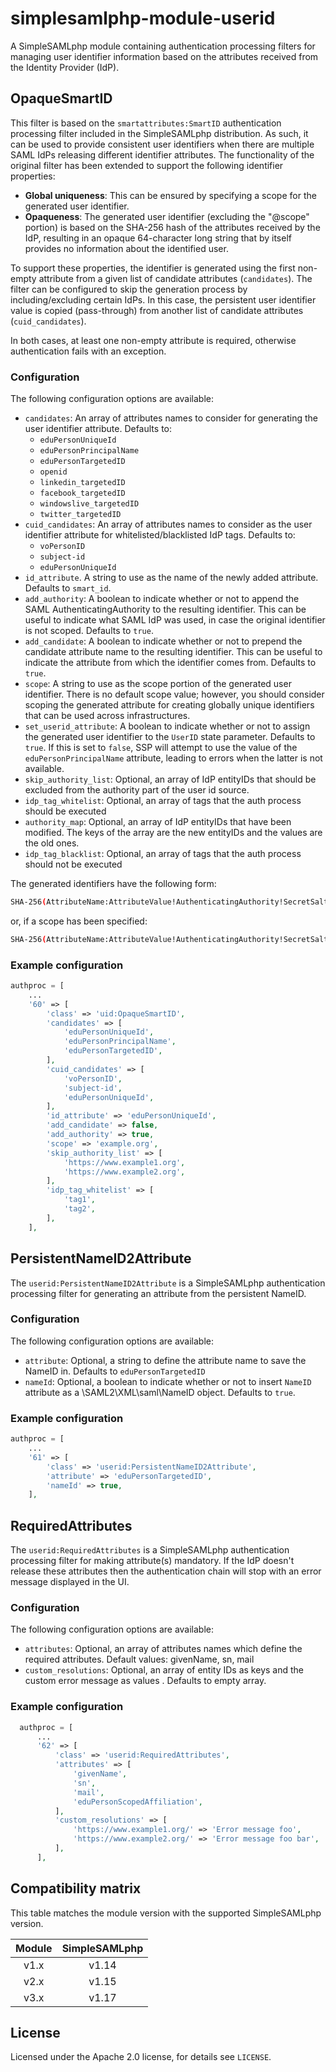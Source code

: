 # simplesamlphp-module-userid

A SimpleSAMLphp module containing authentication processing filters for
managing user identifier information based on the attributes received from
the Identity Provider (IdP).

## OpaqueSmartID

This filter is based on the `smartattributes:SmartID` authentication
processing filter included in the SimpleSAMLphp distribution. As such,
it can be used to provide consistent user identifiers when there are
multiple SAML IdPs releasing different identifier attributes.
The functionality of the original filter has been extended to support the
following identifier properties:

- **Global uniqueness**: This can be ensured by specifying a scope for the
  generated user identifier.
- **Opaqueness**: The generated user identifier (excluding the "@scope" portion)
  is based on the SHA-256 hash of the attributes received by the IdP, resulting
  in an opaque 64-character long string that by itself provides no information about
  the identified user.

To support these properties, the identifier is generated using the first
non-empty attribute from a given list of candidate attributes (`candidates`).
The filter can be configured to skip the generation process by
including/excluding certain IdPs. In this case, the persistent user identifier
value is copied (pass-through) from another list of candidate attributes
(`cuid_candidates`).

In both cases, at least one non-empty attribute is required, otherwise
authentication fails with an exception.

### Configuration

The following configuration options are available:

- `candidates`: An array of attributes names to consider for generating the
  user identifier attribute. Defaults to:
  - `eduPersonUniqueId`
  - `eduPersonPrincipalName`
  - `eduPersonTargetedID`
  - `openid`
  - `linkedin_targetedID`
  - `facebook_targetedID`
  - `windowslive_targetedID`
  - `twitter_targetedID`
- `cuid_candidates`: An array of attributes names to consider as the user
  identifier attribute for whitelisted/blacklisted IdP tags. Defaults to:
  - `voPersonID`
  - `subject-id`
  - `eduPersonUniqueId`
- `id_attribute`. A string to use as the name of the newly added attribute.
  Defaults to `smart_id`.
- `add_authority`: A boolean to indicate whether or not to append the SAML
  AuthenticatingAuthority to the resulting identifier. This can be useful to
  indicate what SAML IdP was used, in case the original identifier is not
  scoped. Defaults to `true`.
- `add_candidate`: A boolean to indicate whether or not to prepend the
  candidate attribute name to the resulting identifier. This can be useful
  to indicate the attribute from which the identifier comes from. Defaults
  to `true`.
- `scope`: A string to use as the scope portion of the generated user
  identifier. There is no default scope value; however, you should consider
  scoping the generated attribute for creating globally unique identifiers
  that can be used across infrastructures.
- `set_userid_attribute`: A boolean to indicate whether or not to assign the
  generated user identifier to the `UserID` state parameter. Defaults to
  `true`. If this is set to `false`, SSP will attempt to use the value of the
  `eduPersonPrincipalName` attribute, leading to errors when the latter is
  not available.
- `skip_authority_list`: Optional, an array of IdP entityIDs that should be
  excluded from the authority part of the user id source.
- `idp_tag_whitelist`: Optional, an array of tags that the auth process
  should be executed
- `authority_map`: Optional, an array of IdP entityIDs that have been
  modified. The keys of the array are the new entityIDs and the values are the
  old ones.
- `idp_tag_blacklist`: Optional, an array of tags that the auth process
  should not be executed

The generated identifiers have the following form:

```bash
SHA-256(AttributeName:AttributeValue!AuthenticatingAuthority!SecretSalt)
```

or, if a scope has been specified:

```bash
SHA-256(AttributeName:AttributeValue!AuthenticatingAuthority!SecretSalt)@scope
```

### Example configuration

```php
authproc = [
    ...
    '60' => [
        'class' => 'uid:OpaqueSmartID',
        'candidates' => [
            'eduPersonUniqueId',
            'eduPersonPrincipalName',
            'eduPersonTargetedID',
        ],
        'cuid_candidates' => [
            'voPersonID',
            'subject-id',
            'eduPersonUniqueId',
        ],
        'id_attribute' => 'eduPersonUniqueId',
        'add_candidate' => false,
        'add_authority' => true,
        'scope' => 'example.org',
        'skip_authority_list' => [
            'https://www.example1.org',
            'https://www.example2.org',
        ],
        'idp_tag_whitelist' => [
            'tag1',
            'tag2',
        ],
    ],
```

## PersistentNameID2Attribute

The `userid:PersistentNameID2Attribute` is a SimpleSAMLphp authentication
processing filter for generating an attribute from the persistent NameID.

### Configuration

The following configuration options are available:

- `attribute`: Optional, a string to define the attribute name to save the
  NameID in. Defaults to `eduPersonTargetedID`
- `nameId`: Optional, a boolean to indicate whether or not to insert `NameID`
  attribute as a \SAML2\XML\saml\NameID object. Defaults to `true`.

### Example configuration

```php
authproc = [
    ...
    '61' => [
        'class' => 'userid:PersistentNameID2Attribute',
        'attribute' => 'eduPersonTargetedID',
        'nameId' => true,
    ],
```

## RequiredAttributes

The `userid:RequiredAttributes` is a SimpleSAMLphp authentication processing
filter for making attribute(s) mandatory. If the IdP doesn't release these
attributes then the authentication chain will stop with an error message
displayed in the UI.

### Configuration

The following configuration options are available:

- `attributes`: Optional, an array of attributes names which define the
  required attributes. Default values: givenName, sn, mail
- `custom_resolutions`: Optional, an array of entity IDs as keys and the custom
  error message as values . Defaults to empty array.

### Example configuration

```php
  authproc = [
      ...
      '62' => [
          'class' => 'userid:RequiredAttributes',
          'attributes' => [
              'givenName',
              'sn',
              'mail',
              'eduPersonScopedAffiliation',
          ],
          'custom_resolutions' => [
              'https://www.example1.org/' => 'Error message foo',
              'https://www.example2.org/' => 'Error message foo bar',
          ],
      ],
```

## Compatibility matrix

This table matches the module version with the supported SimpleSAMLphp version.

| Module | SimpleSAMLphp |
|:------:|:-------------:|
|  v1.x  |     v1.14     |
|  v2.x  |     v1.15     |
|  v3.x  |     v1.17     |

## License

Licensed under the Apache 2.0 license, for details see `LICENSE`.
